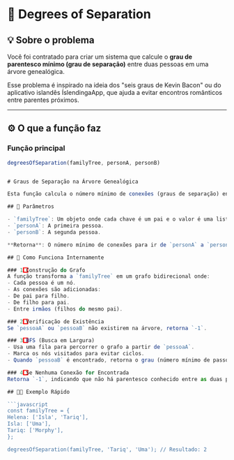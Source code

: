 # 🌳 Degrees of Separation

## 💡 Sobre o problema

Você foi contratado para criar um sistema que calcule o **grau de parentesco mínimo (grau de separação)** entre duas pessoas em uma árvore genealógica.  

Esse problema é inspirado na ideia dos "seis graus de Kevin Bacon" ou do aplicativo islandês ÍslendingaApp, que ajuda a evitar encontros românticos entre parentes próximos.

---

## ⚙️ O que a função faz

### Função principal

```js
degreesOfSeparation(familyTree, personA, personB)


# Graus de Separação na Árvore Genealógica

Esta função calcula o número mínimo de conexões (graus de separação) entre duas pessoas em uma árvore genealógica.

## 📌 Parâmetros

- `familyTree`: Um objeto onde cada chave é um pai e o valor é uma lista de seus filhos.
- `personA`: A primeira pessoa.
- `personB`: A segunda pessoa.

**Retorna**: O número mínimo de conexões para ir de `personA` a `personB`, ou `-1` se não houver conexão.

## 🔎 Como Funciona Internamente

### 1️⃣ Construção do Grafo
A função transforma a `familyTree` em um grafo bidirecional onde:
- Cada pessoa é um nó.
- As conexões são adicionadas:
- De pai para filho.
- De filho para pai.
- Entre irmãos (filhos do mesmo pai).

### 2️⃣ Verificação de Existência
Se `pessoaA` ou `pessoaB` não existirem na árvore, retorna `-1`.

### 3️⃣ BFS (Busca em Largura)
- Usa uma fila para percorrer o grafo a partir de `pessoaA`.
- Marca os nós visitados para evitar ciclos.
- Quando `pessoaB` é encontrado, retorna o grau (número mínimo de passos).

### 4️⃣ Se Nenhuma Conexão for Encontrada
Retorna `-1`, indicando que não há parentesco conhecido entre as duas pessoas.

## 🧑‍💻 Exemplo Rápido

```javascript
const familyTree = {
Helena: ['Isla', 'Tariq'],
Isla: ['Uma'],
Tariq: ['Morphy'],
};

degreesOfSeparation(familyTree, 'Tariq', 'Uma'); // Resultado: 2